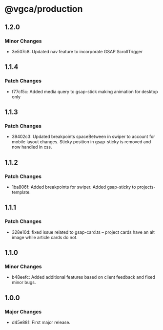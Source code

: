 # @vgca/production

## 1.2.0

### Minor Changes

- 3e507c8: Updated nav feature to incorporate GSAP ScrollTrigger

## 1.1.4

### Patch Changes

- f77cf5c: Added media query to gsap-stick making animation for desktop only

## 1.1.3

### Patch Changes

- 39402c3: Updated breakpoints spaceBetween in swiper to account for mobile layout changes. Sticky position in gsap-sticky is removed and now handled in css.

## 1.1.2

### Patch Changes

- 1ba806f: Added breakpoints for swiper. Added gsap-sticky to projects-template.

## 1.1.1

### Patch Changes

- 328e10d: fixed issue related to gsap-card.ts – project cards have an alt image while article cards do not.

## 1.1.0

### Minor Changes

- b48eefc: Added additional features based on client feedback and fixed minor bugs.

## 1.0.0

### Major Changes

- d45e881: First major release.
